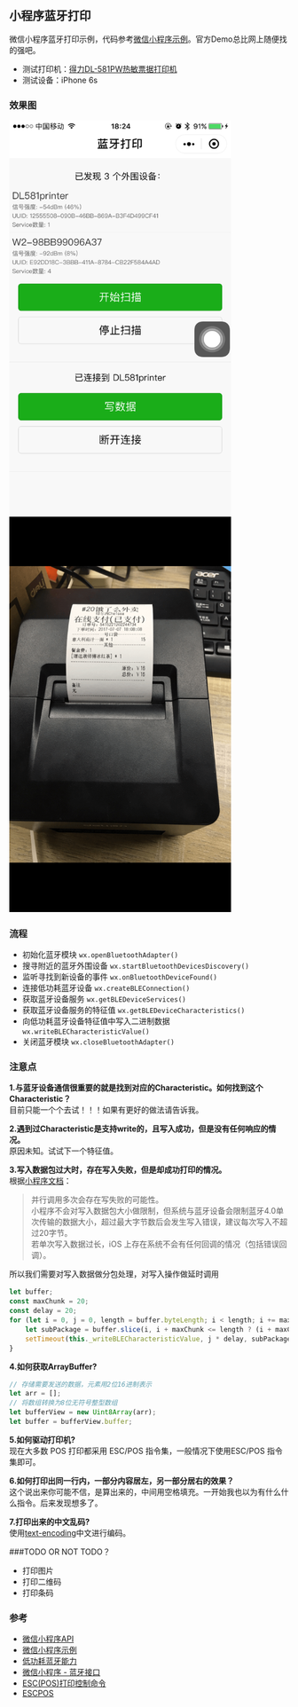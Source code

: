 ## 小程序蓝牙打印
微信小程序蓝牙打印示例，代码参考[微信小程序示例](https://github.com/wechat-miniprogram/miniprogram-demo)。官方Demo总比网上随便找的强吧。

* 测试打印机：[得力DL-581PW热敏票据打印机](https://item.jd.com/4606603.html)
* 测试设备：iPhone 6s

### 效果图
<div>
    <img src="img/screen1.png" width="400"><img src="img/screen2.png" width="400">
</div>

### 流程
* 初始化蓝牙模块 `wx.openBluetoothAdapter()`
* 搜寻附近的蓝牙外围设备 `wx.startBluetoothDevicesDiscovery()`
* 监听寻找到新设备的事件 `wx.onBluetoothDeviceFound()`
* 连接低功耗蓝牙设备 `wx.createBLEConnection()`
* 获取蓝牙设备服务 `wx.getBLEDeviceServices()`
* 获取蓝牙设备服务的特征值 `wx.getBLEDeviceCharacteristics()`
* 向低功耗蓝牙设备特征值中写入二进制数据 `wx.writeBLECharacteristicValue()`
* 关闭蓝牙模块 `wx.closeBluetoothAdapter()`

### 注意点
**1.与蓝牙设备通信很重要的就是找到对应的Characteristic。如何找到这个Characteristic？**  
目前只能一个个去试！！！如果有更好的做法请告诉我。

**2.遇到过Characteristic是支持write的，且写入成功，但是没有任何响应的情况。**  
原因未知。试试下一个特征值。

**3.写入数据包过大时，存在写入失败，但是却成功打印的情况。**  
根据[小程序文档](https://developers.weixin.qq.com/miniprogram/dev/api/wx.writeBLECharacteristicValue.html)：
> 并行调用多次会存在写失败的可能性。  
小程序不会对写入数据包大小做限制，但系统与蓝牙设备会限制蓝牙4.0单次传输的数据大小，超过最大字节数后会发生写入错误，建议每次写入不超过20字节。  
若单次写入数据过长，iOS 上存在系统不会有任何回调的情况（包括错误回调）。  

所以我们需要对写入数据做分包处理，对写入操作做延时调用
```javascript
let buffer;
const maxChunk = 20;
const delay = 20;
for (let i = 0, j = 0, length = buffer.byteLength; i < length; i += maxChunk, j++) {
    let subPackage = buffer.slice(i, i + maxChunk <= length ? (i + maxChunk) : length);
    setTimeout(this._writeBLECharacteristicValue, j * delay, subPackage);
}
```

**4.如何获取ArrayBuffer?**
```javascript
// 存储需要发送的数据，元素用2位16进制表示
let arr = [];
// 将数组转换为8位无符号整型数组
let bufferView = new Uint8Array(arr);
let buffer = bufferView.buffer;
```

**5.如何驱动打印机?**  
现在大多数 POS 打印都采用 ESC/POS 指令集，一般情况下使用ESC/POS 指令集即可。

**6.如何打印出同一行内，一部分内容居左，另一部分居右的效果？**  
这个说出来你可能不信，是算出来的，中间用空格填充。一开始我也以为有什么什么指令。后来发现想多了。

**7.打印出来的中文乱码?**  
使用[text-encoding](https://github.com/inexorabletash/text-encoding)中文进行编码。

###TODO OR NOT TODO？
* 打印图片
* 打印二维码
* 打印条码

### 参考
* [微信小程序API](https://developers.weixin.qq.com/miniprogram/dev/api/)
* [微信小程序示例](https://github.com/wechat-miniprogram/miniprogram-demo)
* [低功耗蓝牙能力](https://developers.weixin.qq.com/community/develop/doc/0008acd004ccd86b37d649ee55b009?highLine=%25E8%2593%259D%25E7%2589%2599)
* [微信小程序 - 蓝牙接口](https://www.jianshu.com/p/d01dbca67461)
* [ESC(POS)打印控制命令](http://www.xmjjdz.com/downloads/manual/cn/ESC(POS)%E6%89%93%E5%8D%B0%E6%8E%A7%E5%88%B6%E5%91%BD%E4%BB%A4.pdf)
* [ESCPOS](https://github.com/song940/node-escpos)